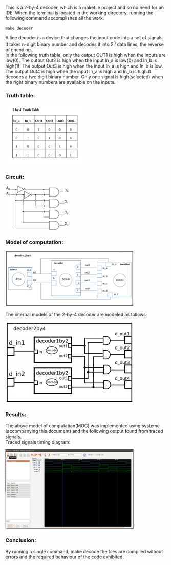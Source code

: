This is a 2-by-4 decoder, which is a makefile project and so no need for an IDE. 
When the terminal is located in the working directory, running the following command accomplishes all the work. 

    make decoder


A line decoder is a device that changes the input code into a set of signals.<br>
It takes n-digit binary number and decodes it into 2<sup>n</sup> data lines, the reverse of encoding. <br>
In the following truth table, only the output OUT1 is high when the inputs are low(0). The output Out2 is high when the input In_a is low(0) and In_b is high(1). The output Out3 is high when the input In_a is high and In_b is low. The output Out4 is high when the input In_a is high and In_b is high.It decodes a two digit binary number.
Only one signal is high(selected) when the right binary numbers are available on the inputs. <br>

### Truth table: 
<p align="left">
  <img src="images/TruthTable.png" width="250"/>
</p>

### Circuit:
<p align="left">
  <img src="images/circuit.png" width="200"/>
</p>

### Model of computation:
<p align="left">
  <img src="images/decoder 2by4.png" width="400"/>
</p>
The internal models of the 2-by-4 decoder are modeled as follows:
<p align="left">
  <img src="images/insidedecoder2by4.png" width="400"/>
</p>

### Results:
The above model of computation(MOC) was implemented using systemc (accompanying this document) and the following output found from traced signals.<br>
Traced signals timing diagram:
<p align="left">
  <img src="images/GTKwave.png" width="400"/>
<p>

### Conclusion:
By running a single command,
  make decode
the files are compiled without errors and the required behaviour of the code exhibited.